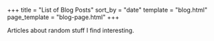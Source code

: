 +++
title = "List of Blog Posts"
sort_by = "date"
template = "blog.html"
page_template = "blog-page.html"
+++

Articles about random stuff I find interesting.
